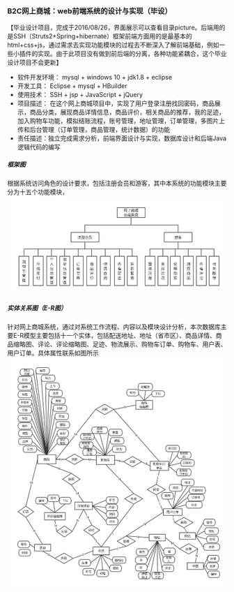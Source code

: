 ### B2C网上商城：web前端系统的设计与实现（毕设）
【毕业设计项目，完成于2016/08/26，界面展示可以查看目录picture。后端用的是SSH（Struts2+Spring+hibernate）框架前端方面用的是最基本的html+css+js，通过需求去实现功能模块的过程去不断深入了解前端基础，例如一些小插件的实现。由于此项目没有做到前后端的分离，各种功能紧耦合，这个毕业设计项目不会更新】

- 软件开发环境： mysql + windows 10 + jdk1.8 + eclipse
- 开发工具： Eclipse + mysql + HBuilder
- 使用技术： SSH  +  jsp  +  JavaScript  +  jQuery
- 项目描述： 在这个网上商城项目中，实现了用户登录注册找回密码，商品展示，商品分类，展现商品详情信息，商品评价，相关商品的推荐，我的足迹，加入购物车功能，模拟结账流程，账号管理，地址管理，订单管理，多图片上传和后台管理（订单管理，商品管理，统计数据）的功能
- 责任描述：独立完成需求分析，前端界面设计与实现，数据库设计和后端Java逻辑代码的编写

##### 框架图
根据系统访问角色的设计要求，包括注册会员和游客，其中本系统的功能模块主要分为十五个功能模块，
![框架图](picture/Frames.png)

##### 实体关系图（E-R图）
针对网上商城系统，通过对系统工作流程、内容以及模块设计分析，本次数据库主要E-R模型主要包括十一个实体，包括配送地址、地址（省市区）、商品详情、商品缩略图、评论、评论缩略图、足迹、物流展示、购物车订单、购物车、用户表、用户订单。具体属性联系如图所示
![ER](picture/ER.png)
